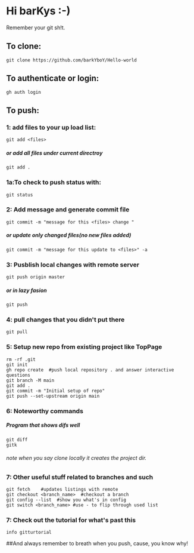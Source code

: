 # Hi barKys :-)
Remember your git sh!t.

## To clone:
```
git clone https://github.com/barkYboY/Hello-world
```
## To authenticate or login:
```
gh auth login
```

## To push:

###  1: add files to your up load list:
```
git add <files>
```
##### or add all files under current directroy
```
git add .
```
### 1a:To check <files> to push status with:
```
git status
```

### 2: Add message and generate commit file
```
git commit -m "message for this <files> change "
```
##### or update only changed files(no new files added)
```
git commit -m "message for this update to <files>" -a
```
### 3: Pusblish local changes with remote server
```
git push origin master
```
##### or in lazy fasion
```
git push
```
### 4: pull changes that you didn't put there
```
git pull
```

### 5: Setup new repo from existing project like TopPage
```
rm -rf .git
git init
gh repo create  #push local repository . and answer interactive questions
git branch -M main
git add .
git commit -m "Initial setup of repo"
git push --set-upstream origin main
```
### 6: Noteworthy commands
##### Program that shows difs well
```
git diff
gitk
```
###### note when you say clone locally it creates the project dir.

### 7: Other useful stuff related to branches and such
```
git fetch    #updates listings with remote
git checkout <branch_name>  #checkout a branch
git config --list  #show you what's in config
git switch <branch_name> #use - to flip through used list
```
### 7: Check out the tutorial for what's past this
```
info gitturtorial
```

##And always remember to breath when you push, cause, you know why!
